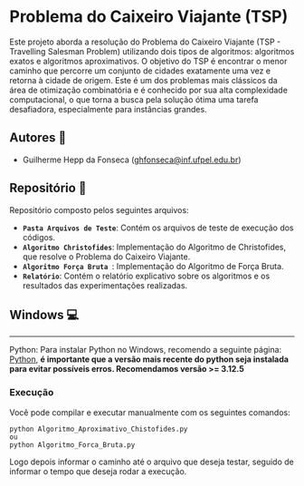 # Problema do Caixeiro Viajante (TSP)
Este projeto aborda a resolução do Problema do Caixeiro Viajante (TSP - Travelling Salesman Problem) utilizando dois tipos de algoritmos: algoritmos exatos e algoritmos aproximativos. O objetivo do TSP é encontrar o menor caminho que percorre um conjunto de cidades exatamente uma vez e retorna à cidade de origem. Este é um dos problemas mais clássicos da área de otimização combinatória e é conhecido por sua alta complexidade computacional, o que torna a busca pela solução ótima uma tarefa desafiadora, especialmente para instâncias grandes.

## Autores :busts_in_silhouette:
- Guilherme Hepp da Fonseca ([ghfonseca@inf.ufpel.edu.br](mailto:ghfonseca@inf.ufpel.edu.br))


## Repositório :file_folder:
Repositório composto pelos seguintes arquivos:
- **`Pasta Arquivos de Teste`**: Contém os arquivos de teste de execução dos códigos.
- **`Algoritmo Christofides`**: Implementação do Algoritmo de Christofides, que resolve o Problema do Caixeiro Viajante.
- **`Algoritmo Força Bruta `**: Implementação do Algoritmo de Força Bruta.
- **`Relatório`**: Contém o relatório explicativo sobre os algoritmos e os resultados das experimentações realizadas.



## Windows  :computer:

*****
Python:
Para instalar Python no Windows, recomendo a seguinte página: [Python](https://www.python.org/downloads/windows/), **é importante que a versão mais recente do python seja instalada para evitar possíveis erros. Recomendamos versão >= 3.12.5**
### Execução
Você pode compilar e executar manualmente com os seguintes comandos:

```
python Algoritmo_Aproximativo_Chistofides.py
ou
python Algoritmo_Forca_Bruta.py
```
Logo depois informar o caminho até o arquivo que deseja testar, seguido de informar o tempo que deseja rodar a execução.
